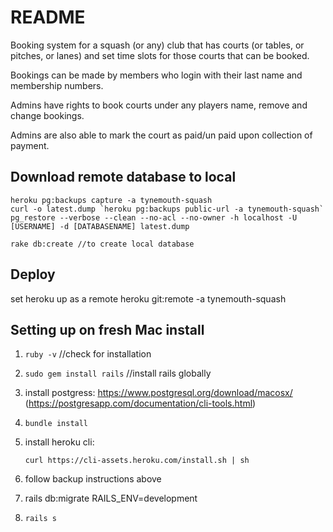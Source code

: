 # README

Booking system for a squash (or any) club that has courts (or tables, or pitches, or lanes) and set time slots for those courts that can be booked.

Bookings can be made by members who login with their last name and membership numbers.

Admins have rights to book courts under any players name, remove and change bookings.

Admins are also able to mark the court as paid/un paid upon collection of payment. 


## Download remote database to local

```
heroku pg:backups capture -a tynemouth-squash
curl -o latest.dump `heroku pg:backups public-url -a tynemouth-squash`
pg_restore --verbose --clean --no-acl --no-owner -h localhost -U [USERNAME] -d [DATABASENAME] latest.dump

rake db:create //to create local database
```
## Deploy

set heroku up as a remote
heroku git:remote -a tynemouth-squash


## Setting up on fresh Mac install

1. `ruby -v` //check for installation

2. `sudo gem install rails` //install rails globally

3. install postgress: https://www.postgresql.org/download/macosx/ (https://postgresapp.com/documentation/cli-tools.html)

4. `bundle install`

5. install heroku cli:

    `curl https://cli-assets.heroku.com/install.sh | sh`

5. follow backup instructions above

6. rails db:migrate RAILS_ENV=development
5. `rails s`